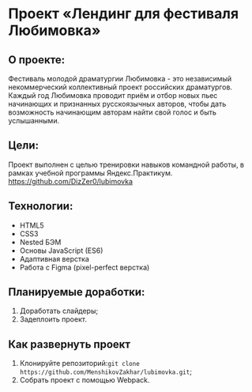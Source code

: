 # Проект «Лендинг для фестиваля Любимовка»

## О проекте:
Фестиваль молодой драматургии Любимовка - это независимый некоммерческий коллективный проект российских драматургов.
Каждый год Любимовка проводит приём и отбор новых пьес начинающих и признанных русскоязычных авторов, чтобы дать возможность начинающим авторам найти свой голос и быть услышанными.

## Цели:
Проект выполнен с целью тренировки навыков командной работы, в рамках учебной программы Яндекс.Практикум. https://github.com/DizZer0/lubimovka

## Технологии:
* HTML5
* CSS3
* Nested БЭМ
* Основы JavaScript (ES6)
* Адаптивная верстка
* Работа с Figma (pixel-perfect верстка)

## Планируемые доработки:
1. Доработать слайдеры;
2. Задеплоить проект.

## Как развернуть проект

1. Клонируйте репозиторий:`git clone https://github.com/MenshikovZakhar/lubimovka.git`;
2. Собрать проект с помощью  Webpack. 
